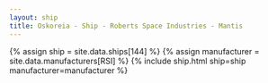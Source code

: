 ```yaml
---
layout: ship
title: Oskoreia - Ship - Roberts Space Industries - Mantis
---
```

{% assign ship = site.data.ships[144] %}
{% assign manufacturer = site.data.manufacturers[RSI] %}
{% include ship.html ship=ship manufacturer=manufacturer %}
